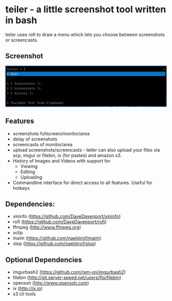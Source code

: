 # teiler - a little screenshot tool written in bash

teiler uses rofi to draw a menu which lets you
choose between screenshots or screencasts.

## Screenshot

![teiker](screenshot.png "teiler in action")

## Features
* screenshots fullscreen/monitor/area
* delay of screenshots
* screencasts of monitor/area
* upload screenshots/screencasts - teiler can also upload your files via scp, imgur or filebin, ix (for pastes) and amazon s3.
* History of Images and Videos with support for
  + Viewing
  + Editing
  + Uploading
* Commandline interface for direct access to all features. Useful for hotkeys

## Dependencies:

* xininfo (https://github.com/DaveDavenport/xininfo)
* rofi (https://github.com/DaveDavenport/rofi)
* ffmpeg (http://www.ffmpeg.org)
* xclip
* maim (https://github.com/naelstrof/maim)
* slop (https://github.com/naelstrof/slop)

## Optional Dependencies

* imgurbash2 (https://github.com/ram-on/imgurbash2)
* filebin (http://git.server-speed.net/users/flo/filebin)
* openssh (http://www.openssh.com)
* ix (http://ix.io)
* s3 cli tools


